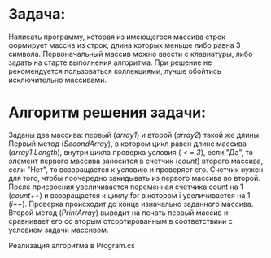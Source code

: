 ﻿# **Задача:**

Написать программу, которая из имеющегося массива строк формирует массив из строк, длина которых меньше либо равна 3 символа. Первоначальный массив можно ввести с клавиатуры, либо задать на старте выполнения алгоритма. При решение не рекомендуется пользоваться коллекциями, лучше обойтись исключительно массивами.

# **Алгоритм решения задачи:** 

Заданы два массива: первый (*array1*) и второй (*array2*) такой же длины. Первый метод (*SecondArray*), в котором цикл равен длине массива (*array1.Length*), внутри цикла проверка условия ( *< = 3*), если "Да", то элемент первого массива заносится в счетчик (*count*) второго массива, если "Нет", то возвращается к уcловию и проверяет его. Счетчик нужен для того, чтобы поочередно закидывать из первого массива во второй. После присвоения увеличивается переменная  счетчика count на 1 (*count++*) и возвращается к циклу for в котором i увеличивается на 1 (*i++*). Проверка происходит до конца изначально заданного массива. Второй метод (*PrintArray*) выводит на печать первый массив и сравнивает его со вторым отсортированным в соответствиии с условием задачи массивом.

Реализация алгоритма в Program.cs
